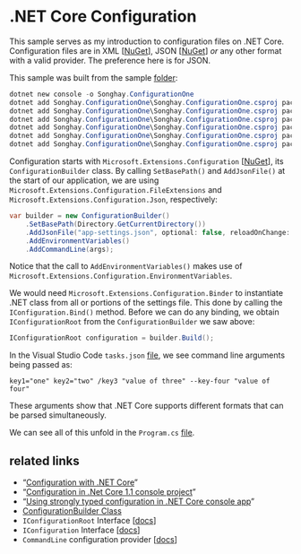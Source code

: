 # .NET Core Configuration

This sample serves as my introduction to configuration files on .NET Core. Configuration files are in XML [[NuGet](https://www.nuget.org/packages/Microsoft.Extensions.Configuration.Xml/)], JSON [[NuGet](https://www.nuget.org/packages/Microsoft.Extensions.Configuration.Json/)] _or_ any other format with a valid provider. The preference here is for JSON.

This sample was built from the sample [folder](../dotnet-console-configuration):

```ps1
dotnet new console -o Songhay.ConfigurationOne
dotnet add Songhay.ConfigurationOne\Songhay.ConfigurationOne.csproj package Microsoft.Extensions.Configuration
dotnet add Songhay.ConfigurationOne\Songhay.ConfigurationOne.csproj package Microsoft.Extensions.Configuration.Binder
dotnet add Songhay.ConfigurationOne\Songhay.ConfigurationOne.csproj package Microsoft.Extensions.Configuration.EnvironmentVariables
dotnet add Songhay.ConfigurationOne\Songhay.ConfigurationOne.csproj package Microsoft.Extensions.Configuration.FileExtensions
dotnet add Songhay.ConfigurationOne\Songhay.ConfigurationOne.csproj package Microsoft.Extensions.Configuration.Json
dotnet add Songhay.ConfigurationOne\Songhay.ConfigurationOne.csproj package Microsoft.Extensions.Configuration.CommandLine
```

Configuration starts with `Microsoft.Extensions.Configuration` [[NuGet](https://www.nuget.org/packages/Microsoft.Extensions.Configuration/)], its `ConfigurationBuilder` class. By calling `SetBasePath()` and `AddJsonFile()` at the start of our application, we are using `Microsoft.Extensions.Configuration.FileExtensions` and `Microsoft.Extensions.Configuration.Json`, respectively:

```c#
var builder = new ConfigurationBuilder()
    .SetBasePath(Directory.GetCurrentDirectory())
    .AddJsonFile("app-settings.json", optional: false, reloadOnChange: true)
    .AddEnvironmentVariables()
    .AddCommandLine(args);
```

Notice that the call to `AddEnvironmentVariables()` makes use of `Microsoft.Extensions.Configuration.EnvironmentVariables`.

We would need `Microsoft.Extensions.Configuration.Binder` to instantiate .NET class from all or portions of the settings file. This done by calling the `IConfiguration.Bind()` method. Before we can do any binding, we obtain `IConfigurationRoot` from the `ConfigurationBuilder` we saw above:

```c#
IConfigurationRoot configuration = builder.Build();
```

In the Visual Studio Code `tasks.json` [file](../.vscode/tasks.json), we see command line arguments being passed as:

```plaintext
key1="one" key2="two" /key3 "value of three" --key-four "value of four"
```

These arguments show that .NET Core supports different formats that can be parsed simultaneously.

We can see all of this unfold in the `Program.cs` [file](./Songhay.ConfigurationOne/Program.cs).

## related links

* “[Configuration with .NET Core](https://csharp.christiannagel.com/2016/08/02/netcoreconfiguration/)”
* “[Configuration in .Net Core 1.1 console project](http://buildsolution.net/configuration-in-net-core-1-1-console-project/)”
* “[Using strongly typed configuration in .NET Core console app](https://blogs.msdn.microsoft.com/fkaduk/2017/02/22/using-strongly-typed-configuration-in-net-core-console-app/)”
* [ConfigurationBuilder Class](https://docs.microsoft.com/en-us/dotnet/api/microsoft.extensions.configuration.configurationbuilder?view=aspnetcore-2.0)
* `IConfigurationRoot` Interface [[docs](https://docs.microsoft.com/en-us/dotnet/api/microsoft.extensions.configuration.iconfigurationroot?view=aspnetcore-2.0)]
* `IConfiguration` Interface [[docs](https://docs.microsoft.com/en-us/dotnet/api/microsoft.extensions.configuration.iconfiguration?view=aspnetcore-2.0)]
* `CommandLine` configuration provider [[docs](https://docs.microsoft.com/en-us/aspnet/core/fundamentals/configuration?tabs=basicconfiguration#commandline-configuration-provider)]